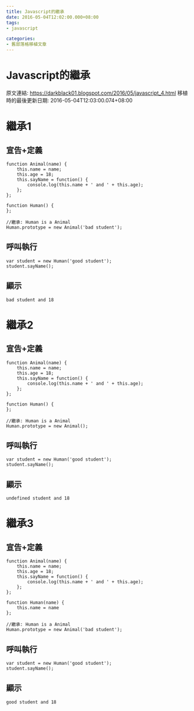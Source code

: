 ```yaml
---
title: Javascript的繼承
date: 2016-05-04T12:02:00.000+08:00
tags: 
- javascript

categories:
- 舊部落格移植文章
---
```


# Javascript的繼承

原文連結: https://darkblack01.blogspot.com/2016/05/javascript_4.html
移植時的最後更新日期: 2016-05-04T12:03:00.074+08:00

<h1>繼承1</h1><h2>宣告+定義</h2><pre class="prettyprint"><code class="language-js">function Animal(name) {<br />    this.name = name;<br />    this.age = 18;<br />    this.sayName = function() {<br />        console.log(this.name + ' and ' + this.age);<br />    };<br />};<br /><br />function Human() {<br />};<br /><br />//繼承: Human is a Animal<br />Human.prototype = new Animal('bad student');<br /></code></pre><h2>呼叫執行</h2><pre class="prettyprint"><code class="language-js">var student = new Human('good student');<br />student.sayName();</code></pre><h2>顯示</h2><pre class="prettyprint"><code class="language-bsh">bad student and 18</code></pre><h1>繼承2</h1><h2>宣告+定義</h2><pre class="prettyprint"><code class="language-js">function Animal(name) {<br />    this.name = name;<br />    this.age = 18;<br />    this.sayName = function() {<br />        console.log(this.name + ' and ' + this.age);<br />    };<br />};<br /><br />function Human() {<br />};<br /><br />//繼承: Human is a Animal<br />Human.prototype = new Animal();</code></pre><h2>呼叫執行</h2><pre class="prettyprint"><code class="language-js">var student = new Human('good student');<br />student.sayName();</code></pre><h2>顯示</h2><pre class="prettyprint"><code class="language-bsh">undefined student and 18</code></pre><h1>繼承3</h1><h2>宣告+定義</h2><pre class="prettyprint"><code class="language-js">function Animal(name) {<br />    this.name = name;<br />    this.age = 18;<br />    this.sayName = function() {<br />        console.log(this.name + ' and ' + this.age);<br />    };<br />};<br /><br />function Human(name) {<br />    this.name = name<br />};<br /><br />//繼承: Human is a Animal<br />Human.prototype = new Animal('bad student');</code></pre><h2>呼叫執行</h2><pre class="prettyprint"><code class="language-js">var student = new Human('good student');<br />student.sayName();</code></pre><h2>顯示</h2><pre class="prettyprint"><code class="language-bsh">good student and 18</code></pre>
